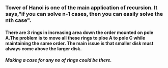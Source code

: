 ### Tower of Hanoi is one of the main application of recursion. It says,**"if you can solve n-1 cases, then you can easily solve the nth case"**.
#### There are 3 rings in increasing area down the order mounted on pole A.The problem is to move all these rings to ploe A to pole C while maintaining the same order. The main issue is that smaller disk must always come above the larger disk.
##### Making a case for any no of rings could be there.